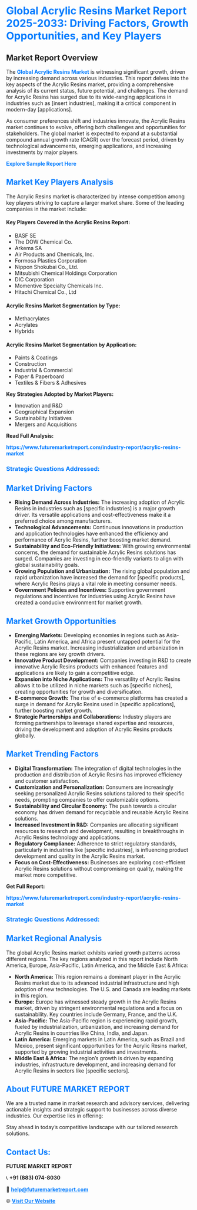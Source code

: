 <h1 style="color: #007BFF;">Global Acrylic Resins Market Report 2025-2033: Driving Factors, Growth Opportunities, and Key Players</h1>

<section id="overview">
<h2>Market Report Overview</h2>
<p>The <a href="https://www.futuremarketreport.com/industry-report/acrylic-resins-market" style="color: #007BFF; text-decoration: none;"><strong>Global Acrylic Resins Market</strong></a> is witnessing significant growth, driven by increasing demand across various industries. This report delves into the key aspects of the Acrylic Resins market, providing a comprehensive analysis of its current status, future potential, and challenges. The demand for Acrylic Resins has surged due to its wide-ranging applications in industries such as [insert industries], making it a critical component in modern-day [applications].</p>
<p>As consumer preferences shift and industries innovate, the Acrylic Resins market continues to evolve, offering both challenges and opportunities for stakeholders. The global market is expected to expand at a substantial compound annual growth rate (CAGR) over the forecast period, driven by technological advancements, emerging applications, and increasing investments by major players.</p>
</section>

<section id="overview">
<p><a href="https://www.futuremarketreport.com/request-sample/reportId=86452" style="color: #007BFF; text-decoration: none;"><strong>Explore Sample Report Here</strong></a></p>
</section>

<section id="key-players">
<h2 style="color: #007BFF;">Market Key Players Analysis</h2>
<p>The Acrylic Resins market is characterized by intense competition among key players striving to capture a larger market share. Some of the leading companies in the market include:</p>
<h4>Key Players Covered in the Acrylic Resins Report:</h4>
<ul><li>BASF SE</li><li>The DOW Chemical Co.</li><li>Arkema SA</li><li>Air Products and Chemicals, Inc.</li><li>Formosa Plastics Corporation</li><li>Nippon Shokubai Co., Ltd.</li><li>Mitsubishi Chemical Holdings Corporation</li><li>DIC Corporation</li><li>Momentive Specialty Chemicals Inc.</li><li>Hitachi Chemical Co., Ltd</li></ul>
<h4>Acrylic Resins Market Segmentation by Type:</h4>
<ul><li>Methacrylates</li><li>Acrylates</li><li>Hybrids</li></ul>

<h4>Acrylic Resins Market Segmentation by Application:</h4>
<ul><li>Paints &amp; Coatings</li><li>Construction</li><li>Industrial &amp; Commercial</li><li>Paper &amp; Paperboard</li><li>Textiles &amp; Fibers &amp; Adhesives</li></ul>
<p><strong>Key Strategies Adopted by Market Players:</strong></p>
<ul>
<li>Innovation and R&D</li>
<li>Geographical Expansion</li>
<li>Sustainability Initiatives</li>
<li>Mergers and Acquisitions</li>
</ul>
</section>

<section>
<p><strong>Read Full Analysis: </strong></p><a href="https://www.futuremarketreport.com/industry-report/acrylic-resins-market" style="color: #007BFF; text-decoration: none;"><strong>https://www.futuremarketreport.com/industry-report/acrylic-resins-market</strong></a>
<h3 style="color: #007BFF;">Strategic Questions Addressed:</h3>
</section>

<section id="driving-factors">
<h2 style="color: #007BFF;">Market Driving Factors</h2>
<ul>
<li><strong>Rising Demand Across Industries:</strong> The increasing adoption of Acrylic Resins in industries such as [specific industries] is a major growth driver. Its versatile applications and cost-effectiveness make it a preferred choice among manufacturers.</li>
<li><strong>Technological Advancements:</strong> Continuous innovations in production and application technologies have enhanced the efficiency and performance of Acrylic Resins, further boosting market demand.</li>
<li><strong>Sustainability and Eco-Friendly Initiatives:</strong> With growing environmental concerns, the demand for sustainable Acrylic Resins solutions has surged. Companies are investing in eco-friendly variants to align with global sustainability goals.</li>
<li><strong>Growing Population and Urbanization:</strong> The rising global population and rapid urbanization have increased the demand for [specific products], where Acrylic Resins plays a vital role in meeting consumer needs.</li>
<li><strong>Government Policies and Incentives:</strong> Supportive government regulations and incentives for industries using Acrylic Resins have created a conducive environment for market growth.</li>
</ul>
</section>

<section id="growth-opportunities">
<h2 style="color: #007BFF;">Market Growth Opportunities</h2>
<ul>
<li><strong>Emerging Markets:</strong> Developing economies in regions such as Asia-Pacific, Latin America, and Africa present untapped potential for the Acrylic Resins market. Increasing industrialization and urbanization in these regions are key growth drivers.</li>
<li><strong>Innovative Product Development:</strong> Companies investing in R&D to create innovative Acrylic Resins products with enhanced features and applications are likely to gain a competitive edge.</li>
<li><strong>Expansion into Niche Applications:</strong> The versatility of Acrylic Resins allows it to be utilized in niche markets such as [specific niches], creating opportunities for growth and diversification.</li>
<li><strong>E-commerce Growth:</strong> The rise of e-commerce platforms has created a surge in demand for Acrylic Resins used in [specific applications], further boosting market growth.</li>
<li><strong>Strategic Partnerships and Collaborations:</strong> Industry players are forming partnerships to leverage shared expertise and resources, driving the development and adoption of Acrylic Resins products globally.</li>
</ul>
</section>

<section id="trending-factors">
<h2 style="color: #007BFF;">Market Trending Factors</h2>
<ul>
<li><strong>Digital Transformation:</strong> The integration of digital technologies in the production and distribution of Acrylic Resins has improved efficiency and customer satisfaction.</li>
<li><strong>Customization and Personalization:</strong> Consumers are increasingly seeking personalized Acrylic Resins solutions tailored to their specific needs, prompting companies to offer customizable options.</li>
<li><strong>Sustainability and Circular Economy:</strong> The push towards a circular economy has driven demand for recyclable and reusable Acrylic Resins solutions.</li>
<li><strong>Increased Investment in R&D:</strong> Companies are allocating significant resources to research and development, resulting in breakthroughs in Acrylic Resins technology and applications.</li>
<li><strong>Regulatory Compliance:</strong> Adherence to strict regulatory standards, particularly in industries like [specific industries], is influencing product development and quality in the Acrylic Resins market.</li>
<li><strong>Focus on Cost-Effectiveness:</strong> Businesses are exploring cost-efficient Acrylic Resins solutions without compromising on quality, making the market more competitive.</li>
</ul>
</section>

<section>
<p><strong>Get Full Report: </strong></p><a href="https://www.futuremarketreport.com/industry-report/acrylic-resins-market" style="color: #007BFF; text-decoration: none;"><strong>https://www.futuremarketreport.com/industry-report/acrylic-resins-market</strong></a>
<h3 style="color: #007BFF;">Strategic Questions Addressed:</h3>
</section>


<section id="regional-analysis">
<h2 style="color: #007BFF;">Market Regional Analysis</h2>
<p>The global Acrylic Resins market exhibits varied growth patterns across different regions. The key regions analyzed in this report include North America, Europe, Asia-Pacific, Latin America, and the Middle East & Africa:</p>
<ul>
<li><strong>North America:</strong> This region remains a dominant player in the Acrylic Resins market due to its advanced industrial infrastructure and high adoption of new technologies. The U.S. and Canada are leading markets in this region.</li>
<li><strong>Europe:</strong> Europe has witnessed steady growth in the Acrylic Resins market, driven by stringent environmental regulations and a focus on sustainability. Key countries include Germany, France, and the U.K.</li>
<li><strong>Asia-Pacific:</strong> The Asia-Pacific region is experiencing rapid growth, fueled by industrialization, urbanization, and increasing demand for Acrylic Resins in countries like China, India, and Japan.</li>
<li><strong>Latin America:</strong> Emerging markets in Latin America, such as Brazil and Mexico, present significant opportunities for the Acrylic Resins market, supported by growing industrial activities and investments.</li>
<li><strong>Middle East & Africa:</strong> The region’s growth is driven by expanding industries, infrastructure development, and increasing demand for Acrylic Resins in sectors like [specific sectors].</li>
</ul>
</section>

<footer>
<h2 style="color: #007BFF;">About FUTURE MARKET REPORT</h2>
<p>We are a trusted name in market research and advisory services, delivering actionable insights and strategic support to businesses across diverse industries. Our expertise lies in offering:</p>

<p>Stay ahead in today’s competitive landscape with our tailored research solutions.</p>

<h2 style="color: #007BFF;">Contact Us:</h2>
<p><strong>FUTURE MARKET REPORT</strong></p>
<p>📞 <strong>+91 (883) 074-8030</strong></p>
<p>📧 <strong><a href="mailto:help@futuremarketreport.com" style="color: #007BFF;">help@futuremarketreport.com</a></strong></p>
<p>🌐 <strong><a href="https://www.futuremarketreport.com/" style="color: #007BFF;">Visit Our Website</a></strong></p>
</footer>